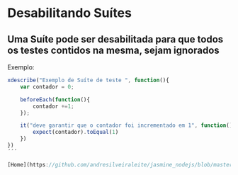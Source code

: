 # Desabilitando Suítes
## Uma Suíte pode ser desabilitada para que todos os testes contidos na mesma, sejam ignorados

Exemplo:

```js
xdescribe("Exemplo de Suíte de teste ", function(){
    var contador = 0;

    beforeEach(function(){
        contador +=1;    
    });

    it("deve garantir que o contador foi incrementado em 1", function(){
        expect(contador).toEqual(1)
    })
})
´´´

[Home](https://github.com/andresilveiraleite/jasmine_nodejs/blob/master/README.md)  